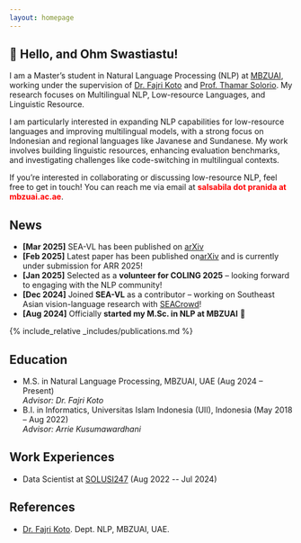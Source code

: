 ```yaml
---
layout: homepage
---
```


## 👋 Hello, and Ohm Swastiastu!

I am a Master’s student in Natural Language Processing (NLP) at [MBZUAI](https://mbzuai.ac.ae), working under the supervision of [Dr. Fajri Koto](https://www.fajrikoto.com/home) and [Prof. Thamar Solorio](https://mbzuai.ac.ae/study/faculty/thamar-solorio/). My research focuses on Multilingual NLP, Low-resource Languages, and Linguistic Resource.

I am particularly interested in expanding NLP capabilities for low-resource languages and improving multilingual models, with a strong focus on Indonesian and regional languages like Javanese and Sundanese. My work involves building linguistic resources, enhancing evaluation benchmarks, and investigating challenges like code-switching in multilingual contexts.

If you’re interested in collaborating or discussing low-resource NLP, feel free to get in touch! You can reach me via email at <span style="color:red; font-weight:bold;">salsabila dot pranida at mbzuai.ac.ae</span>.

## News
- **[Mar 2025]** SEA-VL has been published on [arXiv](https://arxiv.org/abs/2503.07920)
- **[Feb 2025]** Latest paper has been published on[arXiv](https://arxiv.org/abs/2502.12932) and is currently under submission for ARR 2025!
- **[Jan 2025]** Selected as a **volunteer for COLING 2025** – looking forward to engaging with the NLP community!
- **[Dec 2024]** Joined **SEA-VL** as a contributor – working on Southeast Asian vision-language research with [SEACrowd](https://seacrowd.github.io)!  
- **[Aug 2024]** Officially **started my M.Sc. in NLP at MBZUAI** 🎉  

{% include_relative _includes/publications.md %}

## Education
- M.S. in Natural Language Processing, MBZUAI, UAE (Aug 2024 – Present)  
  *Advisor: Dr. Fajri Koto*  
- B.I. in Informatics, Universitas Islam Indonesia (UII), Indonesia (May 2018 – Aug 2022)  
  *Advisor: Arrie Kusumawardhani*

## Work Experiences
- Data Scientist at [SOLUSI247](http://solusi247.com) (Aug 2022 -- Jul 2024)


## References

- [Dr. Fajri Koto](https://www.fajrikoto.com/home). Dept. NLP, MBZUAI, UAE.
